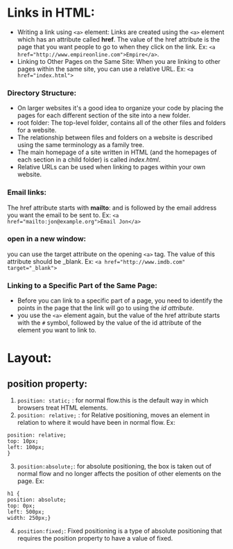 # Links in HTML:
* Writing a link using `<a>` element:
Links are created using the `<a>` element which has an attribute called **href**. The value of the href attribute is the page that you want people to go to when they click on the link.
Ex: `<a href="http://www.empireonline.com">Empire</a>`.
* Linking to Other Pages on the Same Site:
When you are linking to other pages within the same site, you can use a relative URL.
Ex: `<a href="index.html">`

### Directory Structure:
* On larger websites it's a good idea to organize your code by placing the pages for each different section of the site into a new folder.
* root folder: The top-level folder, contains all of the other files and folders for a website.
* The relationship between files and folders on a website is described using the same terminology as a family tree.
* The main homepage of a site written in HTML (and the homepages of each section in a child folder) is called *index.html*.
* Relative URLs can be used when linking to pages within your own website.

### Email links:
The href attribute starts with **mailto**: and is followed by the email address you want the email to be sent to.
Ex: `<a href="mailto:jon@example.org">Email Jon</a>`

### open in a new window:
you can use the target attribute on the opening `<a>` tag. The value of this attribute should be _blank.
Ex: `<a href="http://www.imdb.com" target="_blank">`

### Linking to a Specific Part of the Same Page:
* Before you can link to a specific part of a page, you need to identify the points in the page that the link will go to using the *id attribute*.
* you use the `<a>` element again, but the value of the href attribute starts with the `#` symbol, followed by the value of the id attribute of the element you want to link to.

# Layout:
## position property:
1. `position: static;` : for normal flow.this is the default way in which browsers treat HTML elements.
2. `position: relative;` : for Relative positioning, moves an element in relation to where it would have been in normal flow.
Ex:
``` p.example {
position: relative;
top: 10px;
left: 100px;
}

```
3. `position:absolute;`: for absolute positioning, the box is taken out of normal flow and no longer affects the
position of other elements on the page.
Ex: 
```
h1 {
position: absolute;
top: 0px;
left: 500px;
width: 250px;}
```
4. `position:fixed;`: Fixed positioning is a type of absolute positioning that requires the position property to have a value of fixed.

